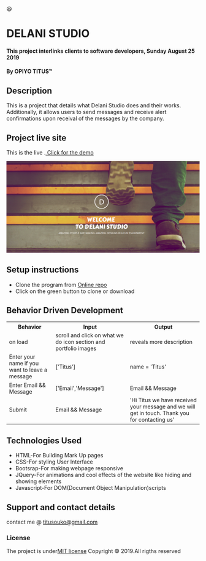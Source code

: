 :satisfied:
# DELANI STUDIO
#### This project interlinks clients to software developers, Sunday August 25 2019 
#### By **OPIYO TITUS**&trade;

## Description
This is a project that details what Delani Studio does and their works. Additionally, it allows users to send messages and receive alert confirmations upon receival of the messages by the company.
## Project live site
  This is the live .[ Click for the demo]()

  ![Image](images/Selection_019.png)

## Setup instructions
* Clone the program from [Online repo]()
* Click on the green button to clone or download

## Behavior Driven Development
<table>
    <tr>
      <th>Behavior</th> 
      <th>Input</th> 
      <th>Output</th>   
    </tr>
    <tr>
        <td>on load</td>
        <td>scroll and click on what we do icon section and portfolio images </td>
        <td>reveals more description</td>
    </tr> 
    <tr>
        <td>Enter your name if you want to leave a message</td>
        <td>['Titus']</td>
        <td>name = 'Titus'</td>
    </tr>
    <tr>
        <td>Enter Email && Message</td>
        <td>['Email','Message']</td>
        <td>Email && Message</td>
    </tr>
    <tr>
        <td>Submit</td>
        <td>Email && Message</td>
        <td>'Hi Titus we have received your message and we will get in touch. Thank you for contacting us'</td>
    </tr>
       
</table>

## Technologies Used
* HTML-For Building Mark Up pages
* CSS-For styling User Interface
* Bootsrap-For making webpage responsive
* JQuery-For animations and cool effects of the website like hiding and showing elements
* Javascript-For DOM(Document Object Manipulation)scripts

## Support and contact details
contact me @ titusouko@gmail.com
### License
The project is under[MIT license](/blob/master/LICENSE)
Copyright &copy; 2019.All rigths reserved
  